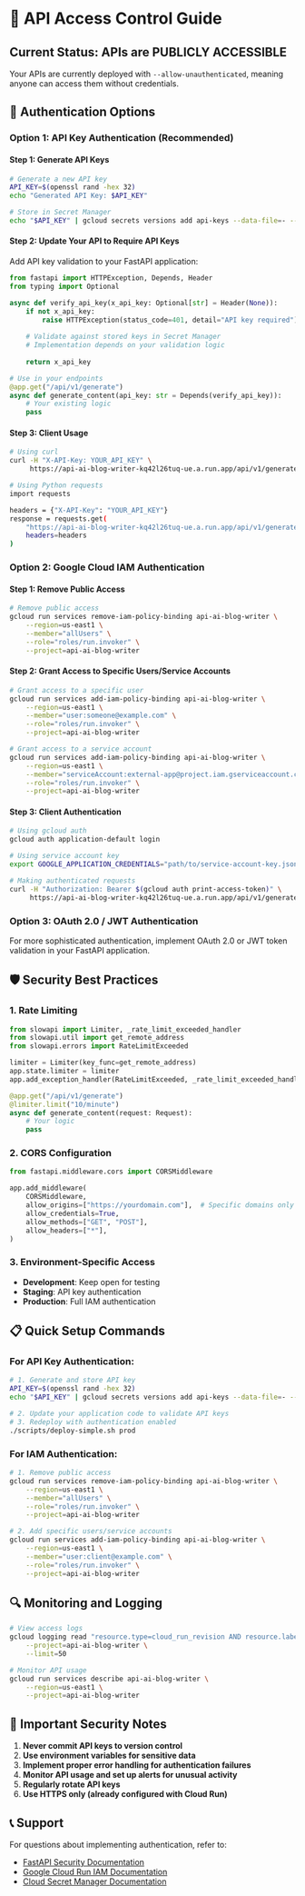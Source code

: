 # 🔐 API Access Control Guide

## Current Status: APIs are PUBLICLY ACCESSIBLE

Your APIs are currently deployed with `--allow-unauthenticated`, meaning anyone can access them without credentials.

## 🔑 Authentication Options

### Option 1: API Key Authentication (Recommended)

#### Step 1: Generate API Keys
```bash
# Generate a new API key
API_KEY=$(openssl rand -hex 32)
echo "Generated API Key: $API_KEY"

# Store in Secret Manager
echo "$API_KEY" | gcloud secrets versions add api-keys --data-file=- --project=api-ai-blog-writer
```

#### Step 2: Update Your API to Require API Keys
Add API key validation to your FastAPI application:

```python
from fastapi import HTTPException, Depends, Header
from typing import Optional

async def verify_api_key(x_api_key: Optional[str] = Header(None)):
    if not x_api_key:
        raise HTTPException(status_code=401, detail="API key required")
    
    # Validate against stored keys in Secret Manager
    # Implementation depends on your validation logic
    
    return x_api_key

# Use in your endpoints
@app.get("/api/v1/generate")
async def generate_content(api_key: str = Depends(verify_api_key)):
    # Your existing logic
    pass
```

#### Step 3: Client Usage
```bash
# Using curl
curl -H "X-API-Key: YOUR_API_KEY" \
     https://api-ai-blog-writer-kq42l26tuq-ue.a.run.app/api/v1/generate

# Using Python requests
import requests

headers = {"X-API-Key": "YOUR_API_KEY"}
response = requests.get(
    "https://api-ai-blog-writer-kq42l26tuq-ue.a.run.app/api/v1/generate",
    headers=headers
)
```

### Option 2: Google Cloud IAM Authentication

#### Step 1: Remove Public Access
```bash
# Remove public access
gcloud run services remove-iam-policy-binding api-ai-blog-writer \
    --region=us-east1 \
    --member="allUsers" \
    --role="roles/run.invoker" \
    --project=api-ai-blog-writer
```

#### Step 2: Grant Access to Specific Users/Service Accounts
```bash
# Grant access to a specific user
gcloud run services add-iam-policy-binding api-ai-blog-writer \
    --region=us-east1 \
    --member="user:someone@example.com" \
    --role="roles/run.invoker" \
    --project=api-ai-blog-writer

# Grant access to a service account
gcloud run services add-iam-policy-binding api-ai-blog-writer \
    --region=us-east1 \
    --member="serviceAccount:external-app@project.iam.gserviceaccount.com" \
    --role="roles/run.invoker" \
    --project=api-ai-blog-writer
```

#### Step 3: Client Authentication
```bash
# Using gcloud auth
gcloud auth application-default login

# Using service account key
export GOOGLE_APPLICATION_CREDENTIALS="path/to/service-account-key.json"

# Making authenticated requests
curl -H "Authorization: Bearer $(gcloud auth print-access-token)" \
     https://api-ai-blog-writer-kq42l26tuq-ue.a.run.app/api/v1/generate
```

### Option 3: OAuth 2.0 / JWT Authentication

For more sophisticated authentication, implement OAuth 2.0 or JWT token validation in your FastAPI application.

## 🛡️ Security Best Practices

### 1. Rate Limiting
```python
from slowapi import Limiter, _rate_limit_exceeded_handler
from slowapi.util import get_remote_address
from slowapi.errors import RateLimitExceeded

limiter = Limiter(key_func=get_remote_address)
app.state.limiter = limiter
app.add_exception_handler(RateLimitExceeded, _rate_limit_exceeded_handler)

@app.get("/api/v1/generate")
@limiter.limit("10/minute")
async def generate_content(request: Request):
    # Your logic
    pass
```

### 2. CORS Configuration
```python
from fastapi.middleware.cors import CORSMiddleware

app.add_middleware(
    CORSMiddleware,
    allow_origins=["https://yourdomain.com"],  # Specific domains only
    allow_credentials=True,
    allow_methods=["GET", "POST"],
    allow_headers=["*"],
)
```

### 3. Environment-Specific Access
- **Development**: Keep open for testing
- **Staging**: API key authentication
- **Production**: Full IAM authentication

## 📋 Quick Setup Commands

### For API Key Authentication:
```bash
# 1. Generate and store API key
API_KEY=$(openssl rand -hex 32)
echo "$API_KEY" | gcloud secrets versions add api-keys --data-file=- --project=api-ai-blog-writer

# 2. Update your application code to validate API keys
# 3. Redeploy with authentication enabled
./scripts/deploy-simple.sh prod
```

### For IAM Authentication:
```bash
# 1. Remove public access
gcloud run services remove-iam-policy-binding api-ai-blog-writer \
    --region=us-east1 \
    --member="allUsers" \
    --role="roles/run.invoker" \
    --project=api-ai-blog-writer

# 2. Add specific users/service accounts
gcloud run services add-iam-policy-binding api-ai-blog-writer \
    --region=us-east1 \
    --member="user:client@example.com" \
    --role="roles/run.invoker" \
    --project=api-ai-blog-writer
```

## 🔍 Monitoring and Logging

```bash
# View access logs
gcloud logging read "resource.type=cloud_run_revision AND resource.labels.service_name=api-ai-blog-writer" \
    --project=api-ai-blog-writer \
    --limit=50

# Monitor API usage
gcloud run services describe api-ai-blog-writer \
    --region=us-east1 \
    --project=api-ai-blog-writer
```

## 🚨 Important Security Notes

1. **Never commit API keys to version control**
2. **Use environment variables for sensitive data**
3. **Implement proper error handling for authentication failures**
4. **Monitor API usage and set up alerts for unusual activity**
5. **Regularly rotate API keys**
6. **Use HTTPS only (already configured with Cloud Run)**

## 📞 Support

For questions about implementing authentication, refer to:
- [FastAPI Security Documentation](https://fastapi.tiangolo.com/tutorial/security/)
- [Google Cloud Run IAM Documentation](https://cloud.google.com/run/docs/authenticating)
- [Cloud Secret Manager Documentation](https://cloud.google.com/secret-manager/docs)

